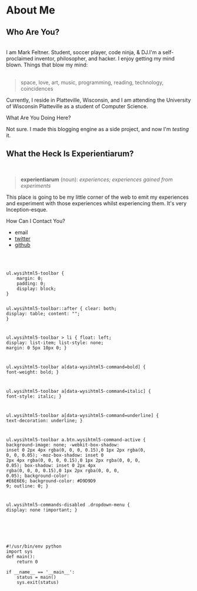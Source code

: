 <h1><b></b>About Me</h1><h2>Who Are You?</h2><br>I am Mark Feltner. Student, soccer player, code ninja, &amp; DJ.I'm a self-proclaimed inventor, philosopher, and hacker. I enjoy getting my mind blown. Things that blow my mind:&nbsp;<br><span><br><blockquote>space, love, art, music, programming, reading, technology, coincidences</blockquote>

Currently, I reside in Platteville, Wisconsin, and I am attending the University of Wisconsin Platteville as a student of Computer Science. 

What Are You Doing Here?

Not sure. I made this blogging engine as a side project, and now I'm <i>testing</i> it.</span><br>
<h2>What the Heck Is Experientiarum?</h2><br>
<blockquote><b>experientiarum</b> (noun): <i>experiences; experiences gained from experiments</i></blockquote>This place is going to be my little corner of the web to emit my experiences and experiment with those experiences whilst experiencing them. It's very Inception-esque.

How Can I Contact You?

<ul>
<li>email</li>
<li><a rel="nofollow" target="_blank" href="http://www.twitter.com/feltnermj">twitter</a></li>
<li><a rel="nofollow" target="_blank" href="http://www.github.com/feltnerm">github</a></li>
</ul><br><br><pre><code class="css">ul.wysihtml5-toolbar <span>{
	<span>margin:<span> 0</span>;</span>
	<span>padding:<span> 0</span>;</span>
	<span>display: block;</span>
}</span>

ul.wysihtml5-toolbar::after <span>{
	<span>clear: both;</span>
	<span>display: table;</span>
	<span>content:<span> ""</span>;</span>
}</span>

ul.wysihtml5-toolbar &gt; li <span>{
	<span>float: left;</span>
	<span>display: list-item;</span>
	<span>list-style: none;</span>
	<span>margin:<span> 0 5px 10px 0</span>;</span>
}</span>

ul.wysihtml5-toolbar a[data-wysihtml5-command=bold] <span>{
	<span>font-weight: bold;</span>
}</span>

ul.wysihtml5-toolbar a[data-wysihtml5-command=italic] <span>{
	<span>font-style: italic;</span>
}</span>

ul.wysihtml5-toolbar a[data-wysihtml5-command=underline] <span>{
	<span>text-decoration: underline;</span>
}</span>

ul.wysihtml5-toolbar a.btn.wysihtml5-command-active <span>{
	<span>background-image: none;</span>
	<span>-webkit-box-shadow:<span> inset 0 2px 4px <span>rgba(0, 0, 0, 0.15)</span>,0 1px 2px <span>rgba(0, 0, 0, 0.05)</span></span>;</span>
	<span>-moz-box-shadow:<span> inset 0 2px 4px <span>rgba(0, 0, 0, 0.15)</span>,0 1px 2px <span>rgba(0, 0, 0, 0.05)</span></span>;</span>
	<span>box-shadow:<span> inset 0 2px 4px <span>rgba(0, 0, 0, 0.15)</span>,0 1px 2px <span>rgba(0, 0, 0, 0.05)</span></span>;</span>
	<span>background-color:<span> #E6E6E6</span>;</span>
	<span>background-color:<span> #D9D9D9 9</span>;</span>
	<span>outline:<span> 0</span>;</span>
}</span>

ul.wysihtml5-commands-disabled .dropdown-menu <span>{
	<span>display:<span> none !important</span>;</span>
}</span>

</code></pre><br>

<pre><code class="prettyprint python">#!/usr/bin/env python
import sys
<span>def<span> main():</span></span>
    return 0

if __name__ == '__main__':
    status = main()
    sys.exit(status)
</code>
</pre>